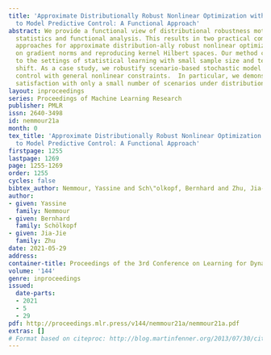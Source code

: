 ```yaml
---
title: 'Approximate Distributionally Robust Nonlinear Optimization with Application
  to Model Predictive Control: A Functional Approach'
abstract: We provide a functional view of distributional robustness motivated by robust
  statistics and functional analysis. This results in two practical computational
  approaches for approximate distribution-ally robust nonlinear optimization based
  on gradient norms and reproducing kernel Hilbert spaces. Our method can be applied
  to the settings of statistical learning with small sample size and test distribution
  shift. As a case study, we robustify scenario-based stochastic model predictive
  control with general nonlinear constraints.  In particular, we demonstrate constraint
  satisfaction with only a small number of scenarios under distribution shift.
layout: inproceedings
series: Proceedings of Machine Learning Research
publisher: PMLR
issn: 2640-3498
id: nemmour21a
month: 0
tex_title: 'Approximate Distributionally Robust Nonlinear Optimization with Application
  to Model Predictive Control: A Functional Approach'
firstpage: 1255
lastpage: 1269
page: 1255-1269
order: 1255
cycles: false
bibtex_author: Nemmour, Yassine and Sch\"olkopf, Bernhard and Zhu, Jia-Jie
author:
- given: Yassine
  family: Nemmour
- given: Bernhard
  family: Schölkopf
- given: Jia-Jie
  family: Zhu
date: 2021-05-29
address:
container-title: Proceedings of the 3rd Conference on Learning for Dynamics and Control
volume: '144'
genre: inproceedings
issued:
  date-parts:
  - 2021
  - 5
  - 29
pdf: http://proceedings.mlr.press/v144/nemmour21a/nemmour21a.pdf
extras: []
# Format based on citeproc: http://blog.martinfenner.org/2013/07/30/citeproc-yaml-for-bibliographies/
---
```

